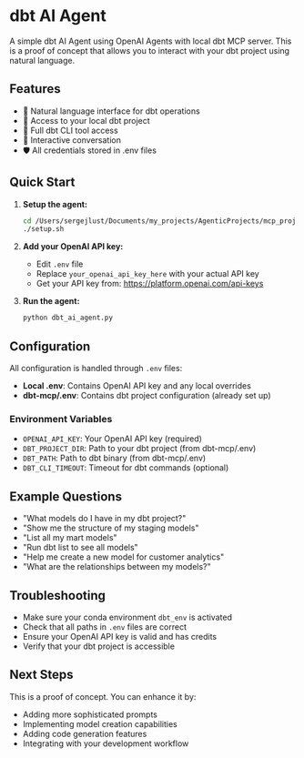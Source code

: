 # dbt AI Agent

A simple dbt AI Agent using OpenAI Agents with local dbt MCP server. This is a proof of concept that allows you to interact with your dbt project using natural language.

## Features

- 🤖 Natural language interface for dbt operations
- 📁 Access to your local dbt project
- 🔧 Full dbt CLI tool access
- 💬 Interactive conversation
- 🛡️ All credentials stored in .env files

## Quick Start

1. **Setup the agent:**
   ```bash
   cd /Users/sergejlust/Documents/my_projects/AgenticProjects/mcp_projects/openai_agents
   ./setup.sh
   ```

2. **Add your OpenAI API key:**
   - Edit `.env` file
   - Replace `your_openai_api_key_here` with your actual API key
   - Get your API key from: https://platform.openai.com/api-keys

3. **Run the agent:**
   ```bash
   python dbt_ai_agent.py
   ```

## Configuration

All configuration is handled through `.env` files:

- **Local .env**: Contains OpenAI API key and any local overrides
- **dbt-mcp/.env**: Contains dbt project configuration (already set up)

### Environment Variables

- `OPENAI_API_KEY`: Your OpenAI API key (required)
- `DBT_PROJECT_DIR`: Path to your dbt project (from dbt-mcp/.env)
- `DBT_PATH`: Path to dbt binary (from dbt-mcp/.env)
- `DBT_CLI_TIMEOUT`: Timeout for dbt commands (optional)

## Example Questions

- "What models do I have in my dbt project?"
- "Show me the structure of my staging models"
- "List all my mart models"
- "Run dbt list to see all models"
- "Help me create a new model for customer analytics"
- "What are the relationships between my models?"

## Troubleshooting

- Make sure your conda environment `dbt_env` is activated
- Check that all paths in `.env` files are correct
- Ensure your OpenAI API key is valid and has credits
- Verify that your dbt project is accessible

## Next Steps

This is a proof of concept. You can enhance it by:
- Adding more sophisticated prompts
- Implementing model creation capabilities
- Adding code generation features
- Integrating with your development workflow
